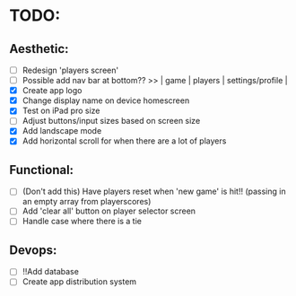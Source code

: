 # TODO:

## Aesthetic:

- [ ] Redesign 'players screen'
- [ ] Possible add nav bar at bottom?? >> | game | players | settings/profile |
- [x] Create app logo
- [x] Change display name on device homescreen
- [x] Test on iPad pro size
- [ ] Adjust buttons/input sizes based on screen size
- [x] Add landscape mode
- [x] Add horizontal scroll for when there are a lot of players

## Functional:

- [ ] (Don't add this) Have players reset when 'new game' is hit!! (passing in an empty array from playerscores)
- [ ] Add 'clear all' button on player selector screen
- [ ] Handle case where there is a tie

## Devops:

- [ ] !!Add database
- [ ] Create app distribution system

